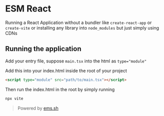 # ESM React

Running a React Application without a bundler like `create-react-app` or `create-vite` or installing any library into `node_modules` but just simply using CDNs

## Running the application
Add your entry file, suppose `main.tsx` into the html as `type="module"`

Add this into your index.html inside the root of your project
```html
<script type="module" src="path/to/main.tsx"></script>
```

Then run the index.html in the root by simply running

```sh
npx vite
```

> Powered by [ems.sh](https://code.esm.sh)
